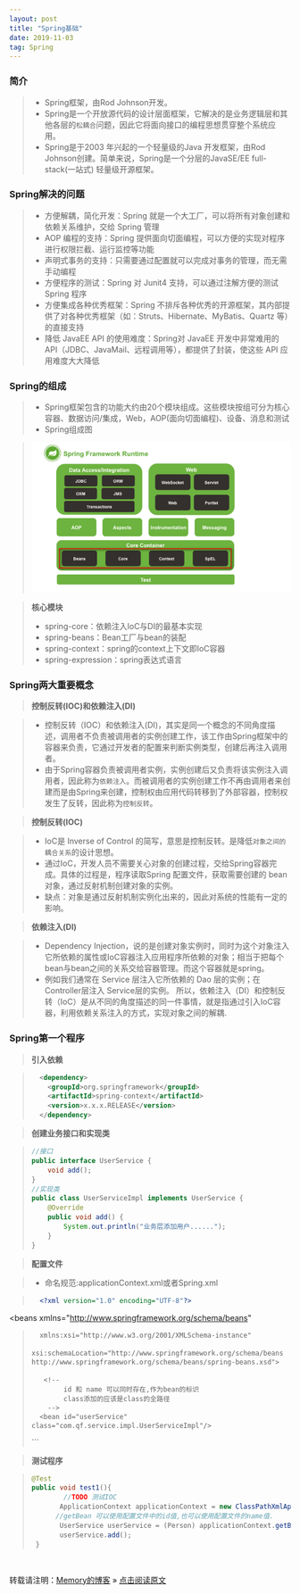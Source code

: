```yaml
---
layout: post
title: "Spring基础"
date: 2019-11-03
tag: Spring
---
```

### 简介

> * Spring框架，由Rod Johnson开发。
> * Spring是一个开放源代码的设计层面框架，它解决的是业务逻辑层和其他各层的`松耦合`问题，因此它将面向接口的编程思想贯穿整个系统应用。
> * Spring是于2003 年兴起的一个轻量级的Java 开发框架，由Rod Johnson创建。简单来说，Spring是一个分层的JavaSE/EE full-stack(一站式) 轻量级开源框架。

### Spring解决的问题

> * 方便解耦，简化开发：Spring 就是一个大工厂，可以将所有对象创建和依赖关系维护，交给 Spring 管理
> * AOP 编程的支持：Spring 提供面向切面编程，可以方便的实现对程序进行权限拦截、运行监控等功能
> * 声明式事务的支持：只需要通过配置就可以完成对事务的管理，而无需手动编程
> * 方便程序的测试：Spring 对 Junit4 支持，可以通过注解方便的测试 Spring 程序
> * 方便集成各种优秀框架：Spring 不排斥各种优秀的开源框架，其内部提供了对各种优秀框架（如：Struts、Hibernate、MyBatis、Quartz 等）的直接支持
> * 降低 JavaEE API 的使用难度：Spring对 JavaEE 开发中非常难用的API（JDBC、JavaMail、远程调用等），都提供了封装，使这些 API 应用难度大大降低

### Spring的组成

> * Spring框架包含的功能大约由20个模块组成。这些模块按组可分为核心容器、数据访问/集成，Web，AOP(面向切面编程)、设备、消息和测试
> * Spring组成图

> ![Spring](../images/../../images/Spring/002.png)

> **核心模块**
>   - spring-core：依赖注入IoC与DI的最基本实现
>   - spring-beans：Bean工厂与bean的装配
>   - spring-context：spring的context上下文即IoC容器
>   - spring-expression：spring表达式语言

### Spring两大重要概念

> **控制反转(IOC)和依赖注入(DI)**

> *	控制反转（IOC）和依赖注入(DI)，其实是同一个概念的不同角度描述，调用者不负责被调用者的实例创建工作，该工作由Spring框架中的容器来负责，它通过开发者的配置来判断实例类型，创建后再注入调用者。
> * 由于Spring容器负责被调用者实例，实例创建后又负责将该实例注入调用者，因此称为`依赖注入`。而被调用者的实例创建工作不再由调用者来创建而是由Spring来创建，控制权由应用代码转移到了外部容器，控制权发生了反转，因此称为`控制反转`。

> **控制反转(IOC)**

> * IoC是 Inverse of Control 的简写，意思是控制反转。是降低`对象之间的耦合关系`的设计思想。
> * 通过IoC，开发人员不需要关心对象的创建过程，交给Spring容器完成。具体的过程是，程序读取Spring 配置文件，获取需要创建的 bean 对象，通过反射机制创建对象的实例。
> * 缺点：对象是通过反射机制实例化出来的，因此对系统的性能有一定的影响。

> **依赖注入(DI)**

> * Dependency Injection，说的是创建对象实例时，同时为这个对象注入它所依赖的属性或IoC容器注入应用程序所依赖的对象；相当于把每个bean与bean之间的关系交给容器管理。而这个容器就是spring。
> * 例如我们通常在 Service 层注入它所依赖的 Dao 层的实例；在 Controller层注入 Service层的实例。
所以，依赖注入（DI）和控制反转（IoC）是从不同的角度描述的同一件事情，就是指通过引入IoC容器，利用依赖关系注入的方式，实现对象之间的解耦.

### Spring第一个程序

> **引入依赖**

>```xml
>   <dependency>
>     <groupId>org.springframework</groupId>
>     <artifactId>spring-context</artifactId>
>     <version>x.x.x.RELEASE</version>
>   </dependency>
>```

> **创建业务接口和实现类**

>```java
> //接口
> public interface UserService {
>     void add();
> }
> //实现类
> public class UserServiceImpl implements UserService {
>     @Override
>     public void add() {
>         System.out.println("业务层添加用户......");
>     }
> }
>```

> **配置文件**

> * 命名规范:applicationContext.xml或者Spring.xml

>```xml
>   <?xml version="1.0" encoding="UTF-8"?>
<beans xmlns="http://www.springframework.org/schema/beans"
>       xmlns:xsi="http://www.w3.org/2001/XMLSchema-instance"
>       xsi:schemaLocation="http://www.springframework.org/schema/beans http://www.springframework.org/schema/beans/spring-beans.xsd">
>
>        <!-- 
>             id 和 name 可以同时存在,作为bean的标识
>             class添加的应该是class的全路径
>         -->
>       <bean id="userService"  class="com.qf.service.impl.UserServiceImpl"/>
>
>   </beans>
>```

> **测试程序**

>```java
> @Test
> public void test1(){
>         //TODO 测试IOC
>        ApplicationContext applicationContext = new ClassPathXmlApplicationContext("applicationContext.xml");
>		//getBean 可以使用配置文件中的id值,也可以使用配置文件的name值.
>        UserService userService = (Person) applicationContext.getBean("userService");
>        userService.add();
>  }
>```

<br>
    
转载请注明：[Memory的博客](https://www.shendonghai.com) » [点击阅读原文]() 